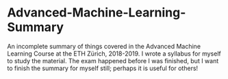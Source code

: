 # Advanced-Machine-Learning-Summary
An incomplete summary of things covered in the Advanced Machine Learning Course at the ETH Zürich, 2018-2019. I wrote a syllabus for myself to study the material. The exam happened before I was finished, but I want to finish the summary for myself still; perhaps it is useful for others!
